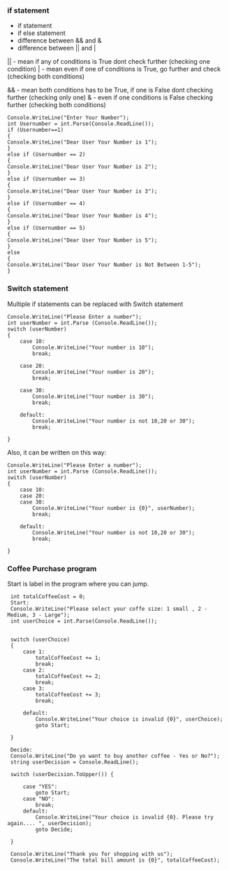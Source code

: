 ### if statement

- if statement
- if else statement
- difference between && and &
- difference between || and |

|| - mean if any of conditions is True dont check further (checking one condition)
| - mean even if one of conditions is True, go further and check (checking both conditions)

&& - mean both conditions has to be True, if one is False dont checking further (checking only one)
& - even if one conditions is False checking further (checking both conditions)

```
Console.WriteLine("Enter Your Number");
int Usernumber = int.Parse(Console.ReadLine());
if (Usernumber==1)
{
Console.WriteLine("Dear User Your Number is 1");
}
else if (Usernumber == 2)
{
Console.WriteLine("Dear User Your Number is 2");
}
else if (Usernumber == 3)
{
Console.WriteLine("Dear User Your Number is 3");
}
else if (Usernumber == 4)
{
Console.WriteLine("Dear User Your Number is 4");
}
else if (Usernumber == 5)
{
Console.WriteLine("Dear User Your Number is 5");
}
else
{
Console.WriteLine("Dear User Your Number is Not Between 1-5");
}
```

### Switch statement

Multiple if statements can be replaced with Switch statement

```
Console.WriteLine("Please Enter a number");
int userNumber = int.Parse (Console.ReadLine());
switch (userNumber)
{
    case 10:
        Console.WriteLine("Your number is 10");
        break;

    case 20:
        Console.WriteLine("Your number is 20");
        break;

    case 30:
        Console.WriteLine("Your number is 30");
        break;

    default:
        Console.WriteLine("Your number is not 10,20 or 30");
        break;

}
```

Also, it can be written on this way:

```
Console.WriteLine("Please Enter a number");
int userNumber = int.Parse (Console.ReadLine());
switch (userNumber)
{
    case 10:
    case 20:
    case 30:
        Console.WriteLine("Your number is {0}", userNumber);
        break;

    default:
        Console.WriteLine("Your number is not 10,20 or 30");
        break;

}
```

### Coffee Purchase program

Start is label in the program where you can jump.

```
 int totalCoffeeCost = 0;
 Start:
 Console.WriteLine("Please select your coffe size: 1 small , 2 - Medium, 3 - Large");
 int userChoice = int.Parse(Console.ReadLine());


 switch (userChoice)
 {
     case 1:
         totalCoffeeCost += 1;
         break;
     case 2:
         totalCoffeeCost += 2;
         break;
     case 3:
         totalCoffeeCost += 3;
         break;

     default:
         Console.WriteLine("Your choice is invalid {0}", userChoice);
         goto Start;

 }

 Decide:
 Console.WriteLine("Do yo want to buy another coffee - Yes or No?");
 string userDecision = Console.ReadLine();
 
 switch (userDecision.ToUpper()) {

     case "YES":
         goto Start;
     case "NO":
         break;
     default:
         Console.WriteLine("Your choice is invalid {0}. Please try again.... ", userDecision);
         goto Decide;

 }

 Console.WriteLine("Thank you for shopping with us");
 Console.WriteLine("The total bill amount is {0}", totalCoffeeCost);
```
